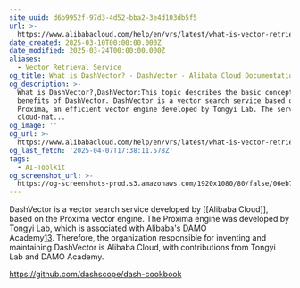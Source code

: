 ```yaml
---
site_uuid: d6b9952f-97d3-4d52-bba2-3e4d103db5f5
url: >-
  https://www.alibabacloud.com/help/en/vrs/latest/what-is-vector-retrieval-service
date_created: 2025-03-10T00:00:00.000Z
date_modified: 2025-03-24T00:00:00.000Z
aliases:
  - Vector Retrieval Service
og_title: What is DashVector? - DashVector - Alibaba Cloud Documentation Center
og_description: >-
  What is DashVector?,DashVector:This topic describes the basic concepts and
  benefits of DashVector. DashVector is a vector search service based on
  Proxima, an efficient vector engine developed by Tongyi Lab. The service is
  cloud-nat...
og_image: ''
og_url: >-
  https://www.alibabacloud.com/help/en/vrs/latest/what-is-vector-retrieval-service
og_last_fetch: '2025-04-07T17:38:11.578Z'
tags:
  - AI-Toolkit
og_screenshot_url: >-
  https://og-screenshots-prod.s3.amazonaws.com/1920x1080/80/false/06eb7cb52f4be9228f8ffd118b8594c7da1983e155c784aeb609e0a3478bcb42.jpeg
---
```


DashVector is a vector search service developed by [[Alibaba Cloud]], based on the Proxima vector engine. The Proxima engine was developed by Tongyi Lab, which is associated with Alibaba's DAMO Academy[1](https://www.alibabacloud.com/help/en/vrs/latest/what-is-vector-retrieval-service)[3](https://python.langchain.com/docs/integrations/retrievers/self_query/dashvector/). Therefore, the organization responsible for inventing and maintaining DashVector is Alibaba Cloud, with contributions from Tongyi Lab and DAMO Academy.

https://github.com/dashscope/dash-cookbook